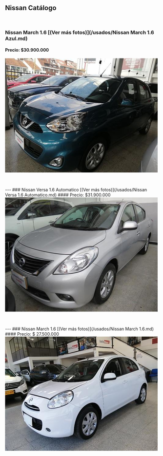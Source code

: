 ## Nissan Catálogo

<p>&nbsp;</p>

### Nissan March 1.6 [(Ver más fotos)](/usados/Nissan March 1.6 Azul.md)
#### Precio: $30.900.000

<img src="/usados/images/Nissan March 1.6 - 0.1973.jpg?raw=true"/>
<p>&nbsp;</p>
---
### Nissan Versa 1.6 Automatico [(Ver más fotos)](/usados/Nissan Versa 1.6 Automatico.md)
#### Precio: $31.900.000

<img src="/usados/images/Nissan Versa 1.6 Automatico - 0.0424.jpg?raw=true"/>
<p>&nbsp;</p>
---
### Nissan March 1.6 [(Ver más fotos)](/usados/Nissan March 1.6.md)
#### Precio: $ 27.500.000

<img src="/usados/images/Nissan March 1.6 - 0.2307.jpg?raw=true"/>
<p>&nbsp;</p>
